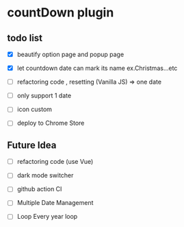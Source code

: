 # countDown plugin


## todo list
  - [x] beautify option page and popup page
  - [x] let countdown date can mark its name ex.Christmas...etc
  - [ ] refactoring code , resetting (Vanilla JS) => one date
  - [ ] only support 1 date
  - [ ] icon custom
  - [ ] deploy to Chrome Store


## Future Idea
  - [ ] refactoring code (use Vue)
  - [ ] dark mode switcher
  - [ ] github action CI
  - [ ] Multiple Date Management
  - [ ] Loop Every year loop 
  
